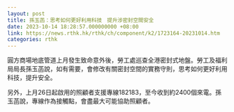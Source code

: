 ```yaml
---
layout: post
title: 孫玉菡：思考如何更好利用科技　提升涉密封空間安全
date: 2023-10-14 18:28:57.000000000 +08:00
link: https://news.rthk.hk/rthk/ch/component/k2/1723164-20231014.htm
categories: rthk
---
```


圓方商場地底管道上月發生致命意外後，勞工處巡查全港密封式地盤。勞工及福利局局長孫玉菡說，如有需要，會修改有關密封空間的實務守則，思考如何更好利用科技，提升安全。

另外，上月26日起啟用的照顧者支援專線182183，至今收到約2400個來電。孫玉菡說，專線作為接觸點，會盡最大可能協助照顧者。
